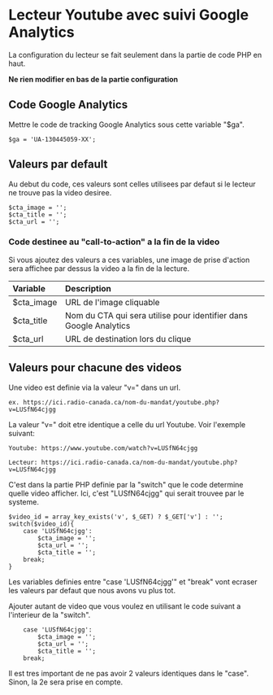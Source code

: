 # Lecteur Youtube avec suivi Google Analytics
La configuration du  lecteur se fait seulement dans la partie de code PHP en haut.

**Ne rien modifier en bas de la partie configuration**

## Code Google Analytics
Mettre le code de tracking Google Analytics sous cette variable "$ga".
```
$ga = 'UA-130445059-XX';
```

## Valeurs par default
Au debut du code, ces valeurs sont celles utilisees par defaut si le lecteur ne trouve pas la video desiree.

```
$cta_image = '';
$cta_title = '';
$cta_url = '';
```

### Code destinee au "call-to-action" a la fin de la video
Si vous ajoutez des valeurs a ces variables, une image de prise d'action sera affichee par dessus la video a la fin de la lecture.

| Variable      | Description |
| :------------ | :---------- |
| $cta_image    | URL de l'image cliquable |
| $cta_title    | Nom du CTA qui sera utilise pour identifier dans Google Analytics |
| $cta_url      | URL de destination lors du clique |


## Valeurs pour chacune des videos
Une video est definie via la valeur "v=" dans un url.

```
ex. https://ici.radio-canada.ca/nom-du-mandat/youtube.php?v=LUSfN64cjgg
```

La valeur "v=" doit etre identique a celle du url Youtube. Voir l'exemple suivant:

```
Youtube: https://www.youtube.com/watch?v=LUSfN64cjgg

Lecteur: https://ici.radio-canada.ca/nom-du-mandat/youtube.php?v=LUSfN64cjgg
```


C'est dans la partie PHP definie par la "switch" que le code determine quelle video afficher.
Ici, c'est "LUSfN64cjgg" qui serait trouvee par le systeme.

```
$video_id = array_key_exists('v', $_GET) ? $_GET['v'] : '';
switch($video_id){
	case 'LUSfN64cjgg':
		$cta_image = '';
		$cta_url = '';
		$cta_title = '';
	break;
}
```

Les variables definies entre "case 'LUSfN64cjgg'" et "break" vont ecraser les valeurs par defaut que nous avons vu plus tot.

Ajouter autant de video que vous voulez en  utilisant le code suivant a l'interieur de la "switch".

```
	case 'LUSfN64cjgg':
		$cta_image = '';
		$cta_url = '';
		$cta_title = '';
	break;
```


Il est tres important de ne pas avoir 2 valeurs identiques dans le "case".
Sinon, la 2e sera prise en compte.
